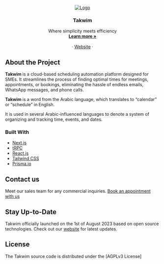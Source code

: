 <!-- PROJECT LOGO -->
<p align="center">
  <a href="https://github.com/alkhairtechnology/rayhana">
   <img src="https://github.com/alkhairtechnology/rayhana/assets/137470929/b75718fc-6f5a-4d0e-a349-ea91a31d9257" alt="Logo">
    
  </a>

  <h3 align="center">Takwim</h3>

  <p align="center">
    Where simplicity meets efficiency
    <br />
    <a href="https://takwim.my"><strong>Learn more »</strong></a>
    <br />
    <br />
    ·
    <a href="https://takwim.my">Website</a>
    ·
    </p>
</p>


<!-- ABOUT THE PROJECT -->

## About the Project

<b>Takwim </b> is a cloud-based scheduling automation platform designed for SMEs. It streamlines the process of finding optimal times for meetings, appointments, or bookings, eliminating the hassle of endless emails, WhatsApp messages, and phone calls.

<b>Takwim </b> is a word from the Arabic language, which translates to “calendar” or “schedule” in English.

It is used in several Arabic-influenced languages to denote a system of organizing and tracking time, events, and dates.

### Built With

- [Next.js](https://nextjs.org/?ref=takwim.my)
- [tRPC](https://trpc.io/?ref=takwim.my)
- [React.js](https://reactjs.org/?ref=takwim.my)
- [Tailwind CSS](https://tailwindcss.com/?ref=takwim.my)
- [Prisma.io](https://prisma.io/?ref=takwim.my)

## Contact us

Meet our sales team for any commercial inquiries. <a href="https://takwim.my/sales">Book an appointment with us </a>


## Stay Up-to-Date

Takwim officially launched on the 1st of August 2023 based on open source technologies. Check out our  <a href="https://takwim.my">website</a> for latest updates.

<!-- LICENSE -->

## License

The Takwim source code is distributed under the [AGPLv3 License]
